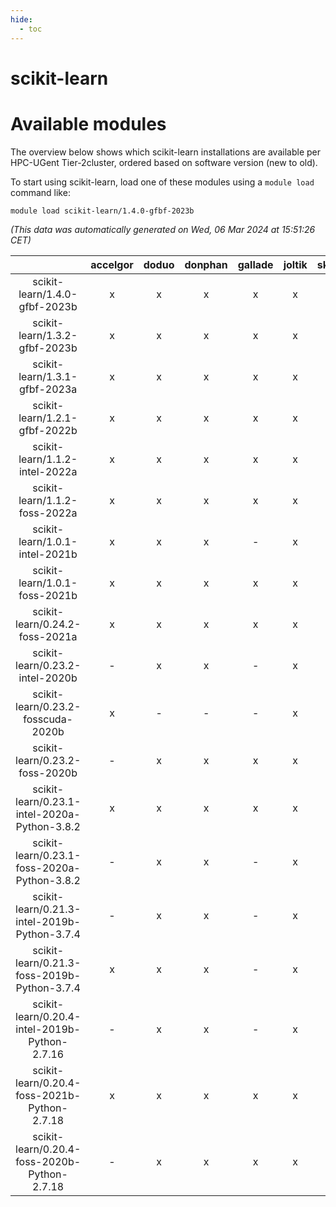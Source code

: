 ```yaml
---
hide:
  - toc
---
```


scikit-learn
============

# Available modules


The overview below shows which scikit-learn installations are available per HPC-UGent Tier-2cluster, ordered based on software version (new to old).

To start using scikit-learn, load one of these modules using a `module load` command like:

```shell
module load scikit-learn/1.4.0-gfbf-2023b
```

*(This data was automatically generated on Wed, 06 Mar 2024 at 15:51:26 CET)*  

| |accelgor|doduo|donphan|gallade|joltik|skitty|
| :---: | :---: | :---: | :---: | :---: | :---: | :---: |
|scikit-learn/1.4.0-gfbf-2023b|x|x|x|x|x|x|
|scikit-learn/1.3.2-gfbf-2023b|x|x|x|x|x|x|
|scikit-learn/1.3.1-gfbf-2023a|x|x|x|x|x|x|
|scikit-learn/1.2.1-gfbf-2022b|x|x|x|x|x|x|
|scikit-learn/1.1.2-intel-2022a|x|x|x|x|x|x|
|scikit-learn/1.1.2-foss-2022a|x|x|x|x|x|x|
|scikit-learn/1.0.1-intel-2021b|x|x|x|-|x|x|
|scikit-learn/1.0.1-foss-2021b|x|x|x|x|x|x|
|scikit-learn/0.24.2-foss-2021a|x|x|x|x|x|x|
|scikit-learn/0.23.2-intel-2020b|-|x|x|-|x|x|
|scikit-learn/0.23.2-fosscuda-2020b|x|-|-|-|x|-|
|scikit-learn/0.23.2-foss-2020b|-|x|x|x|x|x|
|scikit-learn/0.23.1-intel-2020a-Python-3.8.2|x|x|x|x|x|x|
|scikit-learn/0.23.1-foss-2020a-Python-3.8.2|-|x|x|-|x|x|
|scikit-learn/0.21.3-intel-2019b-Python-3.7.4|-|x|x|-|x|x|
|scikit-learn/0.21.3-foss-2019b-Python-3.7.4|x|x|x|-|x|x|
|scikit-learn/0.20.4-intel-2019b-Python-2.7.16|-|x|x|-|x|x|
|scikit-learn/0.20.4-foss-2021b-Python-2.7.18|x|x|x|x|x|x|
|scikit-learn/0.20.4-foss-2020b-Python-2.7.18|-|x|x|x|x|x|
